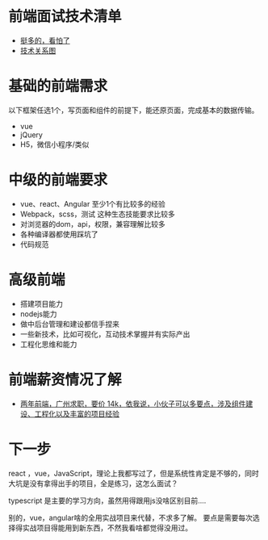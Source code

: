 
# 前端面试技术清单
- [挺多的，看怕了](https://github.com/pwstrick/daily)
- [技术关系图](https://f2e.tech/)

# 基础的前端需求

以下框架任选1个，写页面和组件的前提下，能还原页面，完成基本的数据传输。
- vue
- jQuery
- H5，微信小程序/类似

# 中级的前端要求
- vue、react、Angular 至少1个有比较多的经验
- Webpack，scss，测试 这种生态技能要求比较多
- 对浏览器的dom，api，权限，兼容理解比较多
- 各种编译器都使用踩坑了
- 代码规范

# 高级前端
- 搭建项目能力
- nodejs能力
- 做中后台管理和建设都信手捏来
- 一些新技术，比如可视化，互动技术掌握并有实际产出
- 工程化思维和能力

# 前端薪资情况了解
- [两年前端，广州求职，要价 14k，依我说，小伙子可以多要点，涉及组件建设、工程化以及丰富的项目经验](https://juejin.cn/post/7096795969542750238)


# 下一步
react ，vue，JavaScript，理论上我都写过了，但是系统性肯定是不够的，同时大坑是没有拿得出手的项目，全是练习，这怎么面试？

typescript 是主要的学习方向，虽然用得跟用js没啥区别目前....

别的，vue，angular啥的全用实战项目来代替，不求多了解。 要点是需要每次选择得实战项目得能用到新东西，不然我看啥都觉得没用过。